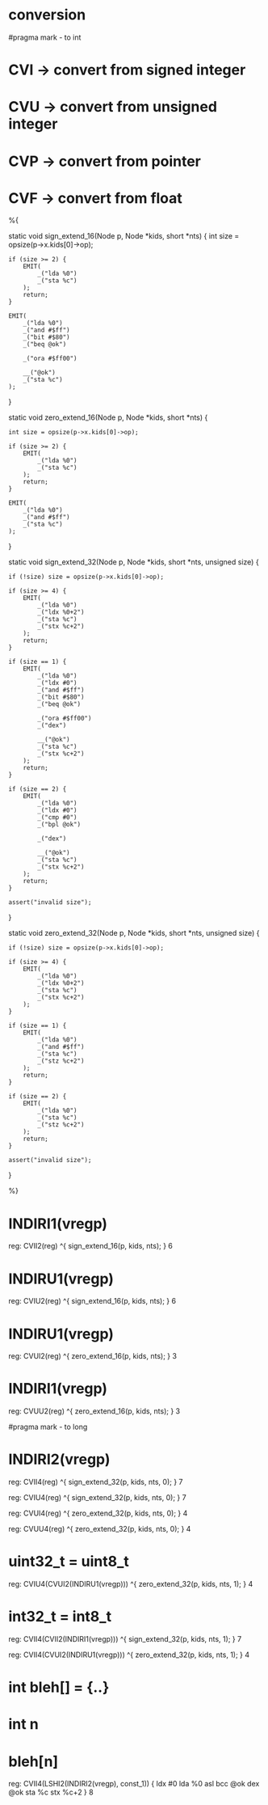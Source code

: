 # conversion
#pragma mark - to int

# CVI -> convert from signed integer
# CVU -> convert from unsigned integer
# CVP -> convert from pointer
# CVF -> convert from float


%{

static void sign_extend_16(Node p, Node *kids, short *nts) {
	int size = opsize(p->x.kids[0]->op);

	if (size >= 2) {
		EMIT(
			_("lda %0")
			_("sta %c")
		);
		return;
	}

	EMIT(
		_("lda %0")
		_("and #$ff")
		_("bit #$80")
		_("beq @ok")

		_("ora #$ff00")

		__("@ok")
		_("sta %c")
	);

}

static void zero_extend_16(Node p, Node *kids, short *nts) {

	int size = opsize(p->x.kids[0]->op);

	if (size >= 2) {
		EMIT(
			_("lda %0")
			_("sta %c")
		);
		return;
	}

	EMIT(
		_("lda %0")
		_("and #$ff")
		_("sta %c")
	);

}


static void sign_extend_32(Node p, Node *kids, short *nts, unsigned size) {

	if (!size) size = opsize(p->x.kids[0]->op);
	
	if (size >= 4) {
		EMIT(
			_("lda %0")
			_("ldx %0+2")
			_("sta %c")
			_("stx %c+2")
		);
		return;	
	}

	if (size == 1) {
		EMIT(
			_("lda %0")
			_("ldx #0")
			_("and #$ff")
			_("bit #$80")
			_("beq @ok")

			_("ora #$ff00")
			_("dex")

			__("@ok")
			_("sta %c")
			_("stx %c+2")
		);
		return;
	}

	if (size == 2) {
		EMIT(
			_("lda %0")
			_("ldx #0")
			_("cmp #0")
			_("bpl @ok")

			_("dex")

			__("@ok")
			_("sta %c")
			_("stx %c+2")
		);
		return;
	}

	assert("invalid size");

}

static void zero_extend_32(Node p, Node *kids, short *nts, unsigned size) {

	if (!size) size = opsize(p->x.kids[0]->op);
	
	if (size >= 4) {
		EMIT(
			_("lda %0")
			_("ldx %0+2")
			_("sta %c")
			_("stx %c+2")
		);
	}

	if (size == 1) {
		EMIT(
			_("lda %0")
			_("and #$ff")
			_("sta %c")
			_("stz %c+2")
		);
		return;
	}

	if (size == 2) {
		EMIT(
			_("lda %0")
			_("sta %c")
			_("stz %c+2")
		);
		return;
	}

	assert("invalid size");
}

%}

# INDIRI1(vregp)
reg: CVII2(reg) ^{
	sign_extend_16(p, kids, nts);
} 6

# INDIRU1(vregp)
reg: CVIU2(reg) ^{
	sign_extend_16(p, kids, nts);
} 6

# INDIRU1(vregp)
reg: CVUI2(reg) ^{
	zero_extend_16(p, kids, nts);
} 3

# INDIRI1(vregp)
reg: CVUU2(reg) ^{
	zero_extend_16(p, kids, nts);
} 3

#pragma mark - to long

# INDIRI2(vregp)
reg: CVII4(reg) ^{
	sign_extend_32(p, kids, nts, 0);
} 7

reg: CVIU4(reg) ^{
	sign_extend_32(p, kids, nts, 0);
} 7

reg: CVUI4(reg) ^{
	zero_extend_32(p, kids, nts, 0);
} 4

reg: CVUU4(reg) ^{
	zero_extend_32(p, kids, nts, 0);
} 4



# uint32_t = uint8_t
reg: CVIU4(CVUI2(INDIRU1(vregp))) ^{
	zero_extend_32(p, kids, nts, 1);
} 4

# int32_t = int8_t
reg: CVII4(CVII2(INDIRI1(vregp))) ^{
	sign_extend_32(p, kids, nts, 1);
} 7


reg: CVII4(CVUI2(INDIRU1(vregp))) ^{
	zero_extend_32(p, kids, nts, 1);
} 4


#
# int bleh[] = {..}
# int n
# bleh[n]
reg: CVII4(LSHI2(INDIRI2(vregp), const_1)) {
        ldx #0
        lda %0
        asl 
        bcc @ok
        dex
@ok
        sta %c
        stx %c+2
} 8



